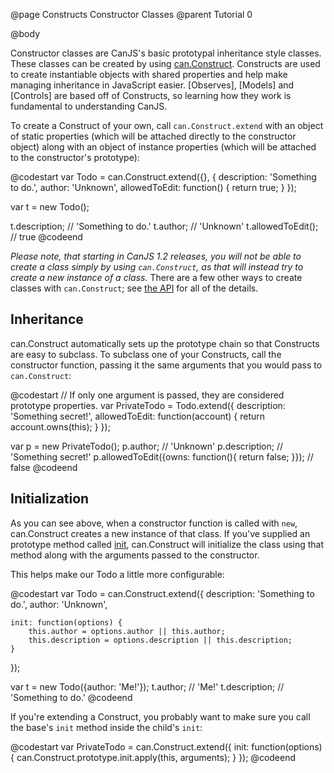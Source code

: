 @page Constructs Constructor Classes
@parent Tutorial 0

@body  

Constructor classes are CanJS's basic prototypal inheritance style
classes.  These classes can be created by using
[can.Construct](../docs/can.Construct.html). Constructs are used to create
instantiable objects with shared properties and help make managing inheritance
in JavaScript easier. [Observes], [Models] and
[Controls] are based off of Constructs, so learning how they work is
fundamental to understanding CanJS.

To create a Construct of your own, call `can.Construct.extend` with an object of static
properties (which will be attached directly to the constructor object) along
with an object of instance properties (which will be attached to the
constructor's prototype):

@codestart
var Todo = can.Construct.extend({}, {
	description: 'Something to do.',
	author: 'Unknown',
	allowedToEdit: function() {
		return true;
	}
});

var t = new Todo();

t.description; // 'Something to do.'
t.author; // 'Unknown'
t.allowedToEdit(); // true
@codeend

_Please note, that starting in CanJS 1.2 releases, you will not be able to create a class simply by using `can.Construct`, as that will instead try to create a new instance of a class._ There are a few other ways to create classes with  `can.Construct`; see
[the API](../docs) for all of the details.

## Inheritance 

can.Construct automatically sets up the prototype chain so that
Constructs are easy to subclass. To subclass one of your Constructs, call the
constructor function, passing it the same arguments that you would pass to
`can.Construct`:

@codestart
// If only one argument is passed, they are considered prototype properties.
var PrivateTodo = Todo.extend({
	description: 'Something secret!',
	allowedToEdit: function(account) {
		return account.owns(this);
	}
});

var p = new PrivateTodo();
p.author; // 'Unknown'
p.description; // 'Something secret!'
p.allowedToEdit({owns: function(){ return false; }}); // false
@codeend

## Initialization 

As you can see above, when a constructor function is called
with `new`, can.Construct creates a new instance of that class. If you've
supplied an prototype method called
[init](../docs/can.Construct.prototype.init.html), can.Construct will
initialize the class using that method along with the arguments passed to the
constructor.

This helps make our Todo a little more configurable:

@codestart
var Todo = can.Construct.extend({
	description: 'Something to do.',
	author: 'Unknown',

	init: function(options) {
		this.author = options.author || this.author;
		this.description = options.description || this.description;
	}
});

var t = new Todo({author: 'Me!'});
t.author; // 'Me!'
t.description; // 'Something to do.'
@codeend

If you're extending a Construct, you probably want to make sure you call the
base's `init` method inside the child's `init`:

@codestart
var PrivateTodo = can.Construct.extend({
	init: function(options) {
		can.Construct.prototype.init.apply(this, arguments);
	}
});
@codeend